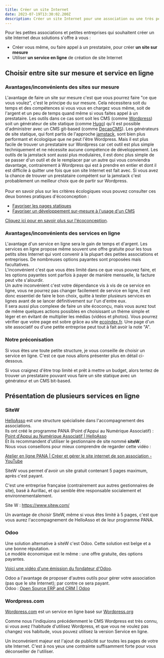 ```yaml
---
title: Créer un site Internet
date: 2023-07-19T13:30:02.200Z
description: Créer un site Internet pour une association ou une très petite entreprise
---
```

Pour les petites associations et petites entreprises qui souhaitent créer un site Internet deux solutions s'offre à vous :

* Créer vous même, ou faire appel à un prestataire, pour créer **un site sur mesure**
* Utiliser **un service en ligne** de création de site Internet

## Choisir entre site sur mesure et service en ligne

### Avantages/inconvénients des sites sur mesure

L'avantage de faire un site sur mesure c'est que vous pourrez faire "ce que vous voulez", c'est le principe du sur mesure. Cela nécessitera soit du temps et des compétences si vous vous en chargez vous même, soit de l'argent et un peu de temps quand même si vous faites appel à un prestataire. Les outils dans ce cas sont soit les CMS (comme [Wordpress](https://fr.wordpress.org/)) soit un générateur de site statique (comme [Hugo](https://gohugo.io/)) qu'il est possible d'administrer avec un CMS git-based (comme [DecapCMS](https://decapcms.org/)). Les générateurs de site statique, qui font partis de l'approche [jamstack](https://jamstack.org/), sont bien plus performant et écologique que ne peut l'être Wordpress. Mais il est plus facile de trouver un prestataire sur Wordpress car cet outil est plus simple techniquement et ne nécessite aucune compétence de développement.  Les outils de la jamstack sont aussi plus modulaires, il est donc plus simple de se passer d'un outil et de le remplacer par un autre qui vous conviendra davantage, contrairement à Wordpress qui est à prendre en entier et dont il est difficile à quitter une fois que son site Internet est fait avec. Si vous avez la chance de trouver un prestataire compétent sur la jamstack c'est probablement un meilleur choix que de partir sur Wordpress.\
\
Pour en savoir plus sur les critères écologiques vous pouvez consulter ces deux bonnes pratiques d'écoconception :

* [Favoriser les pages statiques](<Favoriser les pages statiques>)
* [Favoriser un développement sur-mesure à l'usage d'un CMS](<Favoriser un développement sur-mesure à l'usage d'un CMS>)

[Cliquez ici pour en savoir plus sur l'écoconception](https://www.entraide-numerique-coueron.fr/page/ecoconception/).

### Avantages/inconvénients des services en ligne

L'avantage d'un service en ligne sera le gain de temps et d'argent. Les services en ligne propose même souvent une offre gratuite pour les tous petits sites Internet qui vont convenir à la plupart des petites associations et entreprises. De nombreuses options payantes sont proposées mais facultatives.\
L'inconvénient c'est que vous êtes limité dans ce que vous pouvez faire, et les options payantes sont parfois à payer de manière mensuelle, la facture peut vite s'alourdir.\
U﻿n autre inconvénient c'est votre dépendance vis à vis de ce service en ligne, vous ne pourrez pas changer facilement de service en ligne, il est donc essentiel de faire le bon choix, quitte à tester plusieurs services en lignes avant de se lancer définitivement sur l'un d'entre eux.\
I﻿l sera aussi plus complexe de faire un site écoconçu, mais vous aurez tout de même quelques actions possibles en choisissant un thème simple et léger et en évitant de multiplier les médias (vidéos et photos). Vous pourrez vérifier que votre page est sobre grâce au site [ecoindex.fr](https://www.ecoindex.fr/). Une page d'un site associatif ou d'une petite entreprise peut tout à fait avoir la note "A".

### Notre préconisation

S﻿i vous êtes une toute petite structure, je vous conseille de choisir un service en ligne. C'est ce que nous allons présenter plus en détail ci-dessous.

S﻿i vous craignez d'être trop limité et prêt à mettre un budget, alors tentez de trouver un prestataire pouvant vous faire un site statique avec un générateur et un CMS bit-based.

## P﻿résentation de plusieurs services en ligne

### S﻿iteW

[HelloAsso](https://www.helloasso.com/) est une structure spécialisée dans l'accompagnement des associations.\
Ils ont créé le programme PANA (Point d'Appui au Numérique Associatif) :\
[Point d'Appui au Numérique Associatif | HelloAsso](https://www.helloasso.com/associations/point-d-appui-au-numerique-associatif)\
Et ils recommandent d'utiliser le gestionnaire de site nommé **siteW**.\
Nous vous conseillons pour mieux comprendre de regarder cette vidéo :

[Atelier en ligne PANA | Créer et gérer le site internet de son association - YouTube](https://www.youtube.com/watch?v=dwijK8eZdo4&feature=youtu.be)

SiteW vous permet d'avoir un site gratuit contenant 5 pages maximum, après c'est payant.

C'est une entreprise française (contrairement aux autres gestionnaires de site),  basé à Aurillac, et qui semble être responsable socialement et environnementalement.

Site W : <https://www.sitew.com/>

Un avantage de choisir SiteW, même si vous êtes limité à 5 pages, c'est que vous aurez l'accompagnement de HelloAsso et de leur programme PANA.

### O﻿doo

Une solution alternative à siteW c'est Odoo. Cette solution est belge et a une bonne réputation.\
Le modèle économique est le même : une offre gratuite, des options payantes.

[V﻿oici une vidéo d'une émission du fondateur d'Odoo](https://www.youtube.com/watch?v=J403Rt7i-R0).

Odoo a l'avantage de proposer d'autres outils pour gérer votre association (pas que le site Internet); par contre ce sera payant.\
Odoo : [Open Source ERP and CRM | Odoo](https://www.odoo.com/fr_FR)

### W﻿ordpress.com

[W﻿ordpress.com](https://wordpress.com/) est un service en ligne basé sur [Wordpress.org](https://wordpress.org/)

Comme nous l'indiquions précédemment le CMS Wordpress est très connu, si vous avez l'habitude d'utilisez Wordpress, et que vous ne voulez pas changez vos habitude, vous pouvez utilisez la version Service en ligne.

U﻿n inconvénient majeur est l'ajout de publicité sur toutes les pages de votre site Internet. C'est à nos yeux une contrainte suffisamment forte pour vous déconseiller de l'utiliser.